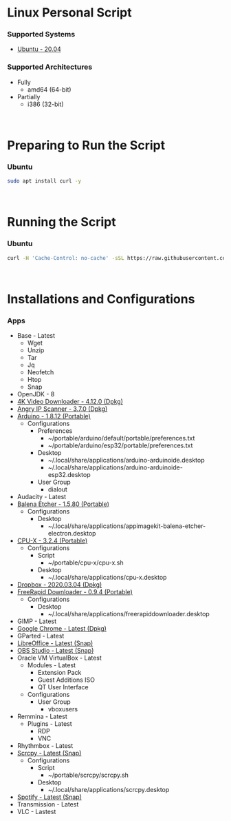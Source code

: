 # Linux Personal Script

### Supported Systems
* [Ubuntu - 20.04](https://ubuntu.com/)

### Supported Architectures
* Fully
  * amd64 (64-bit)
* Partially
  * i386 (32-bit)

<br/>

# Preparing to Run the Script

### Ubuntu
```bash
sudo apt install curl -y
```

<br/>

# Running the Script

### Ubuntu
```bash
curl -H 'Cache-Control: no-cache' -sSL https://raw.githubusercontent.com/daniloancilotto/linux-personal-script/master/linux-personal-ubuntu.sh | bash
```

<br/>

# Installations and Configurations

### Apps
* Base - Latest
  * Wget
  * Unzip
  * Tar
  * Jq
  * Neofetch
  * Htop
  * Snap
* OpenJDK - 8
* [4K Video Downloader - 4.12.0 (Dpkg)](https://www.4kdownload.com/products/product-videodownloader)
* [Angry IP Scanner - 3.7.0 (Dpkg)](https://angryip.org/)
* [Arduino - 1.8.12 (Portable)](https://www.arduino.cc/)
  * Configurations
    * Preferences
      * ~/portable/arduino/default/portable/preferences.txt
      * ~/portable/arduino/esp32/portable/preferences.txt
    * Desktop
      * ~/.local/share/applications/arduino-arduinoide.desktop
      * ~/.local/share/applications/arduino-arduinoide-esp32.desktop
    * User Group
      * dialout
* Audacity - Latest
* [Balena Etcher - 1.5.80 (Portable)](https://www.balena.io/etcher/)
  * Configurations
    * Desktop
      * ~/.local/share/applications/appimagekit-balena-etcher-electron.desktop
* [CPU-X - 3.2.4 (Portable)](https://github.com/X0rg/CPU-X)
  * Configurations
    * Script
      * ~/portable/cpu-x/cpu-x.sh
    * Desktop
      * ~/.local/share/applications/cpu-x.desktop
* [Dropbox - 2020.03.04 (Dpkg)](https://www.dropbox.com/install)
* [FreeRapid Downloader - 0.9.4 (Portable)](http://wordrider.net/freerapid/)
  * Configurations
    * Desktop
      * ~/.local/share/applications/freerapiddownloader.desktop
* GIMP - Latest
* [Google Chrome - Latest (Dpkg)](https://www.google.com/chrome/)
* GParted - Latest
* [LibreOffice - Latest (Snap)](https://snapcraft.io/libreoffice)
* [OBS Studio - Latest (Snap)](https://snapcraft.io/obs-studio)
* Oracle VM VirtualBox - Latest
  * Modules - Latest
    * Extension Pack
    * Guest Additions ISO
    * QT User Interface
  * Configurations
    * User Group
      * vboxusers
* Remmina - Latest
  * Plugins - Latest
    * RDP
    * VNC
* Rhythmbox - Latest
* [Scrcpy - Latest (Snap)](https://snapcraft.io/scrcpy)
  * Configurations
    * Script
      * ~/portable/scrcpy/scrcpy.sh
    * Desktop
      * ~/.local/share/applications/scrcpy.desktop
* [Spotify - Latest (Snap)](https://snapcraft.io/spotify)
* Transmission - Latest
* VLC - Lastest